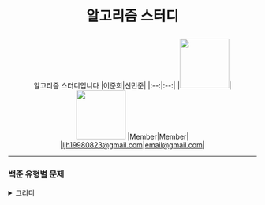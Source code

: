 # <p align="center"> 알고리즘 스터디 </p>

<div align="center">

알고리즘 스터디입니다
|이준희|신민준|
|:--:|:--:|
|<img src="https://github.com/Jun2-Lee.png" width="100" height="100">| <img src="https://github.com/Tizesin.png" width="100">
|Member|Member|
|ljh19980823@gmail.com|email@gmail.com|

</div>

* * *
### 백준 유형별 문제
<details>
<summary>그리디</summary>
  
  * 3.12 : [1343](https://www.acmicpc.net/problem/1343) , [14916](https://www.acmicpc.net/problem/14916), [2828](https://www.acmicpc.net/problem/2828), [2217](https://www.acmicpc.net/problem/2217)
  * 3.13 : [13305](https://www.acmicpc.net/problem/13305) , [1758](https://www.acmicpc.net/problem/1758), [11508](https://www.acmicpc.net/problem/11508), [11399](https://www.acmicpc.net/problem/11399)
  * 3.14 : [11047](https://www.acmicpc.net/problem/11047) , [20115](https://www.acmicpc.net/problem/20115), [20300](https://www.acmicpc.net/problem/20300), [19941](https://www.acmicpc.net/problem/19941)
  * 3.15 : [1541](https://www.acmicpc.net/problem/1541) , [20365](https://www.acmicpc.net/problem/20365), [16953](https://www.acmicpc.net/problem/16953), [21314](https://www.acmicpc.net/problem/21314)
  * 3.18 : [1931](https://www.acmicpc.net/problem/1931) , [11501](https://www.acmicpc.net/problem/11501), [1080](https://www.acmicpc.net/problem/1080)
  * 3.19 : [21758](https://www.acmicpc.net/problem/21758) , [17615](https://www.acmicpc.net/problem/17615), [2138](https://www.acmicpc.net/problem/2138)
  * 3.20 : [11000](https://www.acmicpc.net/problem/11000) , [13164](https://www.acmicpc.net/problem/13164), [19598](https://www.acmicpc.net/problem/19598)
  * 3.21 : [2212](https://www.acmicpc.net/problem/2212) , [1092](https://www.acmicpc.net/problem/1092), [1863](https://www.acmicpc.net/problem/1863)
  * 3.22 : [2141](https://www.acmicpc.net/problem/2141) , [13975](https://www.acmicpc.net/problem/13975), [1715](https://www.acmicpc.net/problem/1715)
  * 추가 문제 (골드 3 ~ 1) : [2812](https://www.acmicpc.net/problem/2812) ,[24337](https://www.acmicpc.net/problem/24337), [8980](https://www.acmicpc.net/problem/8980), [3687](https://www.acmicpc.net/problem/3687), [1202](https://www.acmicpc.net/problem/1202), [1700](https://www.acmicpc.net/problem/1700)
  * 종결 (플레) : [18185](https://www.acmicpc.net/problem/18185)
 </details>

